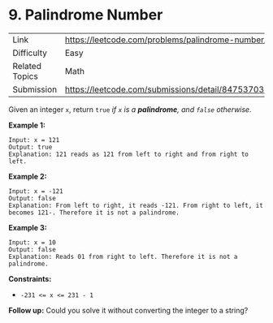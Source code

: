 # 9. Palindrome Number

|  |  |
| --- | --- |
| Link | https://leetcode.com/problems/palindrome-number/ |
| Difficulty | Easy |
| Related Topics | Math |
| Submission | https://leetcode.com/submissions/detail/847537038/ |

Given an integer `x`, return `true` _if `x` is a **palindrome**, and `false` otherwise._

**Example 1:**
```
Input: x = 121
Output: true
Explanation: 121 reads as 121 from left to right and from right to left.
```

**Example 2:**
```
Input: x = -121
Output: false
Explanation: From left to right, it reads -121. From right to left, it becomes 121-. Therefore it is not a palindrome.
```

**Example 3:**
```
Input: x = 10
Output: false
Explanation: Reads 01 from right to left. Therefore it is not a palindrome.
```

**Constraints:**

- `-231 <= x <= 231 - 1`


**Follow up:** Could you solve it without converting the integer to a string?
